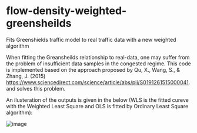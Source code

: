# flow-density-weighted-greensheilds
Fits Greenshields traffic model to real traffic data with a new weighted algorithm


When fitting the Greansheilds relationship to real-data, one may suffer from the problem of insufficient data samples in the congested regime. 
This code is implemented based on the approach proposed by Qu, X., Wang, S., & Zhang, J. (2015) https://www.sciencedirect.com/science/article/abs/pii/S0191261515000041. and solves this problem. 

An ilusteration of the outputs is given in the below (WLS is the fitted cureve with the Weighted Least Square and OLS is fitted by Ordinary Least Square algorithm):

![image](https://user-images.githubusercontent.com/112522995/187576849-24a5e19e-2c2c-4aa3-8090-252cd16c85f7.png)
